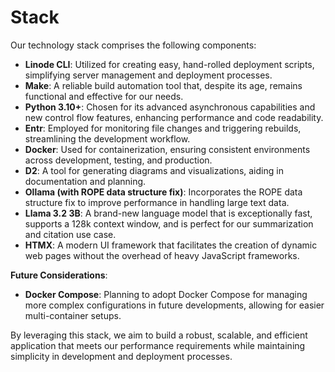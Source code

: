Stack
=====

Our technology stack comprises the following components:

- **Linode CLI**: Utilized for creating easy, hand-rolled deployment scripts,
  simplifying server management and deployment processes.
- **Make**: A reliable build automation tool that, despite its age, remains
  functional and effective for our needs.
- **Python 3.10+**: Chosen for its advanced asynchronous capabilities and new
  control flow features, enhancing performance and code readability.
- **Entr**: Employed for monitoring file changes and triggering rebuilds,
  streamlining the development workflow.
- **Docker**: Used for containerization, ensuring consistent environments across
  development, testing, and production.
- **D2**: A tool for generating diagrams and visualizations, aiding in
  documentation and planning.
- **Ollama (with ROPE data structure fix)**: Incorporates the ROPE data
  structure fix to improve performance in handling large text data.
- **Llama 3.2 3B**: A brand-new language model that is exceptionally fast,
  supports a 128k context window, and is perfect for our summarization and
  citation use case.
- **HTMX**: A modern UI framework that facilitates the creation of dynamic web
  pages without the overhead of heavy JavaScript frameworks.

**Future Considerations**:

- **Docker Compose**: Planning to adopt Docker Compose for managing more complex
  configurations in future developments, allowing for easier multi-container
  setups.

By leveraging this stack, we aim to build a robust, scalable, and efficient
application that meets our performance requirements while maintaining simplicity
in development and deployment processes.
